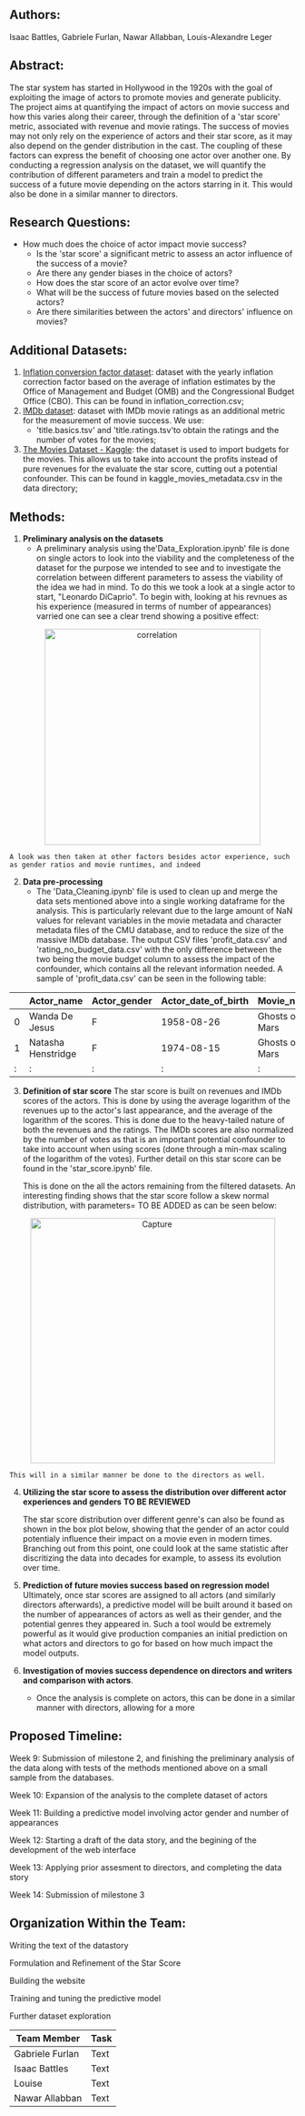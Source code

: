 ## Authors:
Isaac Battles, Gabriele Furlan, Nawar Allabban, Louis-Alexandre Leger

## Abstract:

The star system has started in Hollywood in the 1920s with the goal of exploiting the image of actors to promote movies and generate publicity. The project aims at quantifying the impact of actors on movie success and how this varies along their career, through the definition of a 'star score' metric, associated with revenue and movie ratings. The success of movies may not only rely on the experience of actors and their star score, as it may also depend on the gender distribution in the cast. The coupling of these factors can express the benefit of choosing one actor over another one. By conducting a regression analysis on the dataset, we will quantify the contribution of different parameters and train a model to predict the success of a future movie depending on the actors starring in it. This would also be done in a similar manner to directors. 

## Research Questions:

- How much does the choice of actor impact movie success?
    - Is the 'star score' a significant metric to assess an actor influence of the success of a movie?
    - Are there any gender biases in the choice of actors?
    - How does the star score of an actor evolve over time?
    - What will be the success of future movies based on the selected actors?
    - Are there similarities between the actors' and directors' influence on movies?

## Additional Datasets:
1. [Inflation conversion factor dataset](https://liberalarts.oregonstate.edu/spp/polisci/faculty-staff/robert-sahr/inflation-conversion-factors-years-1774-estimated-2024-dollars-recent-years/individual-year-conversion-factor-table-0): dataset with the yearly inflation correction factor based on the average of inflation estimates by the Office of Management and Budget (OMB) and the Congressional Budget Office (CBO). This can be found in inflation_correction.csv;
2. [IMDb dataset](https://datasets.imdbws.com/): dataset with IMDb movie ratings as an additional metric for the measurement of movie success. We use:
    - 'title.basics.tsv' and 'title.ratings.tsv'to obtain the ratings and the number of votes for the movies;
3. [The Movies Dataset - Kaggle](https://www.kaggle.com/datasets/rounakbanik/the-movies-dataset): the dataset is used to import budgets for the movies. This allows us to take into account the profits instead of pure revenues for the evaluate the star score, cutting out a potential confounder. This can be found in kaggle_movies_metadata.csv in the data directory;

## Methods:

1. **Preliminary analysis on the datasets**
    - A preliminary analysis using the'Data_Exploration.ipynb' file is done on single actors to look into the viability and the completeness of the dataset for the purpose we intended to see and to investigate the correlation between different parameters to assess the viability of the idea we had in mind. To do this we took a look at a single actor to start, "Leonardo DiCaprio". To begin with, looking at his revnues as his experience (measured in terms of number of appearances) varried one can see a clear trend showing a positive effect:
<p align="center">
    <img width="380" alt="correlation" src="https://user-images.githubusercontent.com/114060781/202558137-0983da07-5662-44a3-ae2b-bacb93483c15.png">

    A look was then taken at other factors besides actor experience, such as gender ratios and movie runtimes, and indeed 
    
2. **Data pre-processing**
    - The 'Data_Cleaning.ipynb' file is used to clean up and merge the data sets mentioned above into a single working dataframe for the analysis. This is particularly relevant due to the large amount of NaN values for relevant variables in the movie metadata and character metadata files of the CMU database, and to reduce the size of the massive IMDb database. The output CSV files 'profit_data.csv' and 'rating_no_budget_data.csv' with the only difference between the two being the movie budget column to assess the impact of the confounder, which contains all the relevant information needed. A sample of 'profit_data.csv' can be seen in the following table:
    
||Actor_name|Actor_gender|Actor_date_of_birth|Movie_name|budget|Movie_release_date|Movie_box_office_revenue|averageRating|numVotes|
| --- | ----------- | ----------- |----------- |----------- |----------- |----------- |----------- |----------- |----------- |
|0|Wanda De Jesus|F|1958-08-26|Ghosts of Mars|28000000|2001-08-24|14010832.0|6.4|55259|
|1|Natasha Henstridge|F|1974-08-15|Ghosts of Mars|28000000|2001-08-24|14010832.0|6.4|55259|
|:|:|:|:|:|:|:|:|:|:|


    
3. **Definition of star score**
     The star score is built on revenues and IMDb scores of the actors. This is done by using the average logarithm of the revenues up to the actor's last appearance, and the average of the logarithm of the scores. This is done due to the heavy-tailed nature of both the revenues and the ratings. The IMDb scores are also normalized by the number of votes as that is an important potential confounder to take into account when using scores (done through a min-max scaling of the logarithm of the votes). Further detail on this star score can be found in the 'star_score.ipynb' file.
    
    This is done on the all the actors remaining from the filtered datasets. An interesting finding shows that the star score follow a skew normal distribution, with parameters= TO BE ADDED as can be seen below:
 <p align="center">   
    <img width="431" alt="Capture" src="https://user-images.githubusercontent.com/114060536/202744875-e3de5fc9-cf41-4c24-a6fb-189c5ebf4777.PNG">
    
    This will in a similar manner be done to the directors as well.

4. **Utilizing the star score to assess the distribution over different actor experiences and genders**
    **TO BE REVIEWED**
    
    The star score distribution over different genre's can also be found as shown in the box plot below, showing that the gender of an actor could potentialy influence their impact on a movie even in modern times. Branching out from this point, one could look at the same statistic after discritizing the data into decades for example, to assess its evolution over time. 
    
5. **Prediction of future movies success based on regression model**
    Ultimately, once star scores are assigned to all actors (and similarly directors afterwards), a predictive model will be built around it based on the number of appearances of actors as well as their gender, and the potential genres they appeared in. Such a tool would be extremely powerful as it would give production companies an initial prediction on what actors and directors to go for based on how much impact the model outputs.
8. **Investigation of movies success dependence on directors and writers and comparison with actors**.
    - Once the analysis is complete on actors, this can be done in a similar manner with directors, allowing for a more
    
    
    
## Proposed Timeline:

Week 9: Submission of milestone 2, and finishing the preliminary analysis of the data along with tests of the methods mentioned above on a small sample from the databases.

Week 10: Expansion of the analysis to the complete dataset of actors

Week 11: Building a predictive model involving actor gender and number of appearances

Week 12: Starting a draft of the data story, and the begining of the development of the web interface

Week 13: Applying prior assesment to directors, and completing the data story

Week 14: Submission of milestone 3

## Organization Within the Team:

Writing the text of the datastory

Formulation and Refinement of the Star Score

Building the website

Training and tuning the predictive model

Further dataset exploration

| Team Member | Task |
| --- | ----------- |
| Gabriele Furlan | Text |
| Isaac Battles | Text |
| Louise | Text |
| Nawar Allabban | Text |
